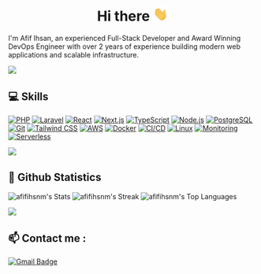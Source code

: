<h1 align="center">Hi there <img src="https://raw.githubusercontent.com/ABSphreak/ABSphreak/master/gifs/Hi.gif" width="30px"></h1>

I'm Afif Ihsan, an experienced Full-Stack Developer and Award Winning DevOps Engineer with over 2 years of experience building modern web applications and scalable infrastructure.

<a href="https://www.youtube.com/watch?v=dQw4w9WgXcQ"><img src="https://user-images.githubusercontent.com/73097560/115834477-dbab4500-a447-11eb-908a-139a6edaec5c.gif"></a>

## 💻 Skills
[![PHP](https://img.shields.io/badge/PHP-777BB4?style=for-the-badge&logo=php&logoColor=white)](https://www.php.net/)
[![Laravel](https://img.shields.io/badge/Laravel-F05340?style=for-the-badge&logo=laravel&logoColor=white)](https://laravel.com/)
[![React](https://img.shields.io/badge/React-61DAFB?style=for-the-badge&logo=react&logoColor=black)](https://reactjs.org/)
[![Next.js](https://img.shields.io/badge/Next.js-000000?style=for-the-badge&logo=next.js&logoColor=white)](https://nextjs.org/)
[![TypeScript](https://img.shields.io/badge/TypeScript-3178C6?style=for-the-badge&logo=typescript&logoColor=white)](https://www.typescriptlang.org/)
[![Node.js](https://img.shields.io/badge/Node.js-339933?style=for-the-badge&logo=node.js&logoColor=white)](https://nodejs.org/)
[![PostgreSQL](https://img.shields.io/badge/PostgreSQL-316192?style=for-the-badge&logo=postgresql&logoColor=white)](https://www.postgresql.org/)
[![Git](https://img.shields.io/badge/Git-F05032?style=for-the-badge&logo=git&logoColor=white)](https://git-scm.com/)
[![Tailwind CSS](https://img.shields.io/badge/Tailwind_CSS-06B6D4?style=for-the-badge&logo=tailwind-css&logoColor=white)](https://tailwindcss.com/)
[![AWS](https://img.shields.io/badge/AWS-FF9900?style=for-the-badge&logo=amazonwebservices&logoColor=white)](https://aws.amazon.com/)
[![Docker](https://img.shields.io/badge/Docker-2496ED?style=for-the-badge&logo=docker&logoColor=white)](https://www.docker.com/)
[![CI/CD](https://img.shields.io/badge/CI/CD-F05032?style=for-the-badge)](#)
[![Linux](https://img.shields.io/badge/Linux-FCC624?style=for-the-badge&logo=linux&logoColor=black)](https://www.linux.org/)
[![Monitoring](https://img.shields.io/badge/Monitoring-4A90E2?style=for-the-badge)](#)
[![Serverless](https://img.shields.io/badge/Serverless-222222?style=for-the-badge)](https://www.serverless.com/)

<a href="https://www.youtube.com/watch?v=dQw4w9WgXcQ"><img src="https://user-images.githubusercontent.com/73097560/115834477-dbab4500-a447-11eb-908a-139a6edaec5c.gif"></a>

## 🚀 Github Statistics
![afifihsnm's Stats](https://github-readme-stats.vercel.app/api?username=afifihsnm&theme=tokyonight&show_icons=true&hide_border=true&count_private=true)
![afifihsnm's Streak](https://github-readme-streak-stats.herokuapp.com/?user=afifihsnm&theme=tokyonight&hide_border=true)
![afifihsnm's Top Languages](https://github-readme-stats.vercel.app/api/top-langs/?username=afifihsnm&theme=tokyonight&show_icons=true&hide_border=true&layout=compact)

<a href="https://www.youtube.com/watch?v=dQw4w9WgXcQ"><img src="https://user-images.githubusercontent.com/73097560/115834477-dbab4500-a447-11eb-908a-139a6edaec5c.gif"></a>

## 📫 Contact me : 
[![Gmail Badge](https://img.shields.io/badge/-afifihsanke2@gmail.com-red?style=flat-roundedrectangle&logo=Gmail&logoColor=white&link=mailto:afifihsanke2@gmail.com)](afifihsanke2@gmail.com)
